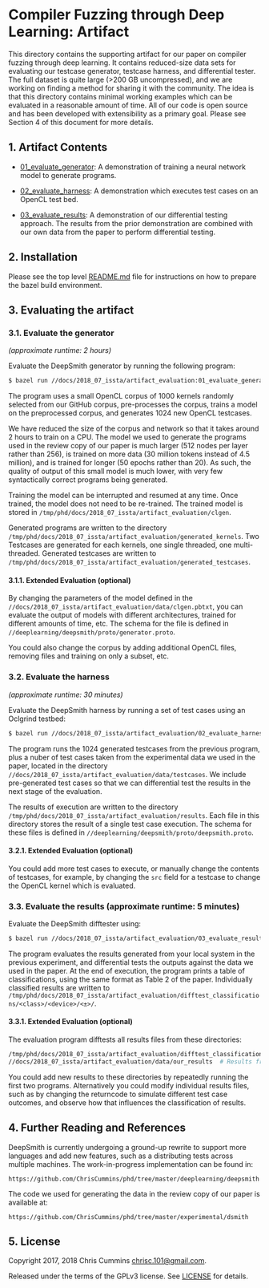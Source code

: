 # Compiler Fuzzing through Deep Learning: Artifact

This directory contains the supporting artifact for our paper on compiler
fuzzing through deep learning. It contains reduced-size data sets for evaluating
our testcase generator, testcase harness, and differential tester. The full
dataset is quite large (>200 GB uncompressed), and we are working on finding a
method for sharing it with the community. The idea is that this directory
contains minimal working examples which can be evaluated in a reasonable amount
of time. All of our code is open source and has been developed with
extensibility as a primary goal. Please see Section 4 of this document for
more details.


## 1. Artifact Contents

 * [01_evaluate_generator](01_evaluate_generator.py): A demonstration of 
   training a neural network model to generate programs.

 * [02_evaluate_harness](02_evaluate_harness.py): A demonstration which executes
   test cases on an OpenCL test bed.

 * [03_evaluate_results](03_evaluate_results.py): A demonstration of our 
   differential testing approach. The results from the prior demonstration are 
   combined with our own data from the paper to perform differential testing.


## 2. Installation

Please see the top level [README.md](/README.md) file for instructions on how 
to prepare the bazel build environment.


## 3. Evaluating the artifact


### 3.1. Evaluate the generator
*(approximate runtime: 2 hours)*

Evaluate the DeepSmith generator by running the following program:

```sh
$ bazel run //docs/2018_07_issta/artifact_evaluation:01_evaluate_generator
```

The program uses a small OpenCL corpus of 1000 kernels randomly selected
from our GitHub corpus, pre-processes the corpus, trains a model on the
preprocessed corpus, and generates 1024 new OpenCL testcases.

We have reduced the size of the corpus and network so that it takes around 2
hours to train on a CPU. The model we used to generate the programs used in the
review copy of our paper is much larger (512 nodes per layer rather than 256), 
is trained on more data (30 million tokens instead of 4.5 million), and is 
trained for longer (50 epochs rather than 20). As such, the quality of output
of this small model is much lower, with very few syntactically correct programs
being generated. 

Training the model can be interrupted and resumed at any time. Once trained, the
model does not need to be re-trained. The trained model is stored in 
`/tmp/phd/docs/2018_07_issta/artifact_evaluation/clgen`.

Generated programs are written to the
directory `/tmp/phd/docs/2018_07_issta/artifact_evaluation/generated_kernels`. 
Two Testcases are generated for each kernels, one single threaded, one 
multi-threaded. Generated testcases are written to
`/tmp/phd/docs/2018_07_issta/artifact_evaluation/generated_testcases`.

#### 3.1.1. Extended Evaluation (optional)

By changing the parameters of the model defined in the
`//docs/2018_07_issta/artifact_evaluation/data/clgen.pbtxt`, you can evaluate
the output of models with different architectures, trained for different amounts
of time, etc. The schema for the file is defined in
`//deeplearning/deepsmith/proto/generator.proto`.

You could also change the corpus by adding additional OpenCL files, removing
files and training on only a subset, etc.


### 3.2. Evaluate the harness
*(approximate runtime: 30 minutes)*


Evaluate the DeepSmith harness by running a set of test cases using an 
Oclgrind testbed:

```sh
$ bazel run //docs/2018_07_issta/artifact_evaluation/02_evaluate_harness
```

The program runs the 1024 generated testcases from the previous program, plus
a nuber of test cases taken from the experimental data we used in the paper, 
located in the directory 
`//docs/2018_07_issta/artifact_evaluation/data/testcases`. We include 
pre-generated test cases so that we can differential test the results in the
next stage of the evaluation.

The results of execution are written to the directory
`/tmp/phd/docs/2018_07_issta/artifact_evaluation/results`. Each file in this
directory stores the result of a single test case execution. The schema for
these files is defined in `//deeplearning/deepsmith/proto/deepsmith.proto`.


#### 3.2.1. Extended Evaluation (optional)

You could add more test cases to execute, or manually change the contents of
testcases, for example, by changing the `src` field for a testcase to change
the OpenCL kernel which is evaluated.


### 3.3. Evaluate the results (approximate runtime: 5 minutes)

Evaluate the DeepSmith difftester using:

```sh
$ bazel run //docs/2018_07_issta/artifact_evaluation/03_evaluate_results
```

The program evaluates the results generated from your local system in the
previous experiment, and differential tests the outputs against the data we
used in the paper. At the end of execution, the program prints a table of
classifications, using the same format as Table 2 of the paper. Individually
classified results are written to
`/tmp/phd/docs/2018_07_issta/artifact_evaluation/difftest_classifications/<class>/<device>/<±>/`.


#### 3.3.1. Extended Evaluation (optional)

The evaluation program difftests all results files from these directories:

```sh
/tmp/phd/docs/2018_07_issta/artifact_evaluation/difftest_classifications  # Results from your system
//docs/2018_07_issta/artifact_evaluation/data/our_results  # Results from our machines
```

You could add new results to these directories by repeatedly running the first
two programs. Alternatively you could modify individual results files, such as 
by changing the returncode to simulate different test case outcomes, and 
observe how that influences the classification of results.


## 4. Further Reading and References

DeepSmith is currently undergoing a ground-up rewrite to support more languages
and add new features, such as a distributing tests across multiple machines.
The work-in-progress implementation can be found in:

    https://github.com/ChrisCummins/phd/tree/master/deeplearning/deepsmith

The code we used for generating the data in the review copy of our paper is
available at:

    https://github.com/ChrisCummins/phd/tree/master/experimental/dsmith


## 5. License

Copyright 2017, 2018 Chris Cummins <chrisc.101@gmail.com>.

Released under the terms of the GPLv3 license. See
[LICENSE](/docs/2018_07_issta/artifact_evaluation/LICENSE) for details.
